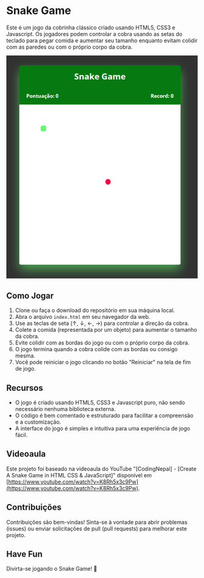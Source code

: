 
# Snake Game

Este é um jogo da cobrinha clássico criado usando HTML5, CSS3 e Javascript. Os jogadores podem controlar a cobra usando as setas do teclado para pegar comida e aumentar seu tamanho enquanto evitam colidir com as paredes ou com o próprio corpo da cobra.

![Imagem do Jogo](image/game-print.png)

## Como Jogar

1. Clone ou faça o download do repositório em sua máquina local.
2. Abra o arquivo `index.html` em seu navegador da web.
3. Use as teclas de seta (↑, ↓, ←, →) para controlar a direção da cobra.
4. Colete a comida (representada por um objeto) para aumentar o tamanho da cobra.
5. Evite colidir com as bordas do jogo ou com o próprio corpo da cobra.
6. O jogo termina quando a cobra colide com as bordas ou consigo mesma.
7. Você pode reiniciar o jogo clicando no botão "Reiniciar" na tela de fim de jogo.

## Recursos

- O jogo é criado usando HTML5, CSS3 e Javascript puro, não sendo necessário nenhuma biblioteca externa.
- O código é bem comentado e estruturado para facilitar a compreensão e a customização.
- A interface do jogo é simples e intuitiva para uma experiência de jogo fácil.

## Videoaula

Este projeto foi baseado na videoaula do YouTube "[CodingNepal] - [Create A Snake Game in HTML CSS & JavaScript]" disponível em [https://www.youtube.com/watch?v=K8Rh5x3c9Pw](https://www.youtube.com/watch?v=K8Rh5x3c9Pw).

## Contribuições

Contribuições são bem-vindas! Sinta-se à vontade para abrir problemas (issues) ou enviar solicitações de pull (pull requests) para melhorar este projeto.

## Have Fun

Divirta-se jogando o Snake Game! 🐍
